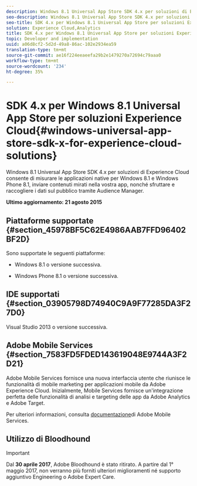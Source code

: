 ```yaml
---
description: Windows 8.1 Universal App Store SDK 4.x per soluzioni di Experience Cloud  consente di misurare le applicazioni native per Windows 8.1 e Windows Phone 8.1, inviare contenuti mirati all'interno dell'app, nonché sfruttare e raccogliere i dati sul pubblico tramite  Audience Manager.
seo-description: Windows 8.1 Universal App Store SDK 4.x per soluzioni di Experience Cloud  consente di misurare le applicazioni native per Windows 8.1 e Windows Phone 8.1, inviare contenuti mirati all'interno dell'app, nonché sfruttare e raccogliere i dati sul pubblico tramite  Audience Manager.
seo-title: SDK 4.x per Windows 8.1 Universal App Store per soluzioni Experience Cloud
solution: Experience Cloud,Analytics
title: SDK 4.x per Windows 8.1 Universal App Store per soluzioni Experience Cloud
topic: Developer and implementation
uuid: a06d8cf2-5d2d-49a8-86ac-102e2934ea59
translation-type: tm+mt
source-git-commit: ae16f224eeaeefa29b2e1479270a72694c79aaa0
workflow-type: tm+mt
source-wordcount: '234'
ht-degree: 35%

---
```



# SDK 4.x per Windows 8.1 Universal App Store per soluzioni Experience Cloud{#windows-universal-app-store-sdk-x-for-experience-cloud-solutions}

Windows 8.1 Universal App Store SDK 4.x per soluzioni di Experience Cloud  consente di misurare le applicazioni native per Windows 8.1 e Windows Phone 8.1, inviare contenuti mirati nella vostra app, nonché sfruttare e raccogliere i dati sul pubblico tramite  Audience Manager.

**Ultimo aggiornamento: 21 agosto 2015**

## Piattaforme supportate {#section_45978BF5C62E4986AAB7FFD96402BF2D}

Sono supportate le seguenti piattaforme:

* Windows 8.1 o versione successiva.

* Windows Phone 8.1 o versione successiva.

## IDE supportati {#section_03905798D74940C9A9F77285DA3F27D0}

Visual Studio 2013 o versione successiva.

## Adobe Mobile Services {#section_7583FD5FDED143619048E9744A3F2D21}

Adobe Mobile Services fornisce una nuova interfaccia utente che riunisce le funzionalità di mobile marketing per applicazioni mobile da Adobe Experience Cloud. Inizialmente, Mobile Services fornisce un&#39;integrazione perfetta delle funzionalità di analisi e targeting delle app da  Adobe Analytics e  Adobe Target.

Per ulteriori informazioni, consulta [documentazione](/help/using/home.md)di Adobe Mobile Services.

## Utilizzo di Bloodhound

>[!IMPORTANT]
>
>Dal **30 aprile 2017**, Adobe Bloodhound è stato
ritirato. A partire dal 1° maggio 2017, non verranno più forniti ulteriori miglioramenti né supporto aggiuntivo Engineering o Adobe Expert Care.
